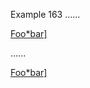 Example 163
......

[Foo*bar\]]:my_(url) 'title (with parens)'

[Foo*bar\]]

......

<p><a href="my_(url)" title="title (with parens)">Foo*bar]</a></p>
